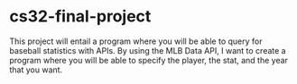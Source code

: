 # cs32-final-project

This project will entail a program where you will be able to query for baseball statistics with APIs. By using the MLB Data API, I want to create a program where you will be able to specify the player, the stat, and the year that you want. 
